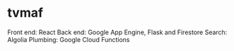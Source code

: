 tvmaf
=====

Front end: React
Back end: Google App Engine, Flask and Firestore
Search: Algolia
Plumbing: Google Cloud Functions